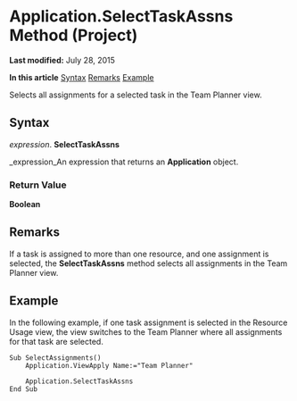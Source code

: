 
# Application.SelectTaskAssns Method (Project)

 **Last modified:** July 28, 2015

 **In this article**
 [Syntax](#sectionSection0)
 [Remarks](#sectionSection1)
 [Example](#sectionSection2)


Selects all assignments for a selected task in the Team Planner view.


## Syntax
<a name="sectionSection0"> </a>

 _expression_. **SelectTaskAssns**

 _expression_An expression that returns an  **Application** object.


### Return Value

 **Boolean**


## Remarks
<a name="sectionSection1"> </a>

If a task is assigned to more than one resource, and one assignment is selected, the  **SelectTaskAssns** method selects all assignments in the Team Planner view.


## Example
<a name="sectionSection2"> </a>

In the following example, if one task assignment is selected in the Resource Usage view, the view switches to the Team Planner where all assignments for that task are selected.


```
Sub SelectAssignments() 
    Application.ViewApply Name:="Team Planner" 
 
    Application.SelectTaskAssns 
End Sub 

```

